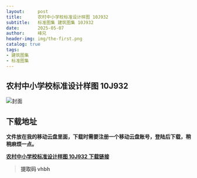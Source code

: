 ```yaml
---
layout:     post
title:      农村中小学校标准设计样图 10J932
subtitle:   标准图集 建筑图集 10J932
date:       2025-05-07
author:     峰兄
header-img: img/the-first.png
catalog: true
tags:
- 建筑图集
- 标准图集
---
```

## 农村中小学校标准设计样图 10J932
![封面](https://pic1.imgdb.cn/item/681b284258cb8da5c8e2d3c0.jpg)

## 下载地址 ##
**文件放在我的移动云盘里面，下载时需要注册一个移动云盘账号，登陆后下载，稍稍麻烦一点。**  
  
[**农村中小学校标准设计样图 10J932 下载链接**](https://caiyun.139.com/m/i?2nc6oEtmaMAki)

> **提取码 vhbh**


